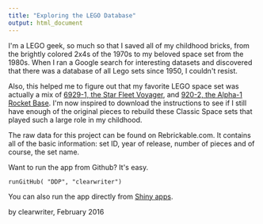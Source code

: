 ```yaml
---
title: "Exploring the LEGO Database"
output: html_document
---
```


I'm a LEGO geek, so much so that I saved all of my childhood bricks, from the brightly colored 2x4s of the 1970s to my beloved space set from the 1980s. When I ran a Google search for interesting datasets and discovered that there was a database of all Lego sets since 1950, I couldn't resist. 

Also, this helped me to figure out that my favorite LEGO space set was actually a mix of [6929-1, the Star Fleet Voyager](http://brickset.com/sets/6929-1), and [920-2, the Alpha-1 Rocket Base](http://lego.wikia.com/wiki/920_Launch_Pad). I'm now inspired to download the instructions to see if I still have enough of the original pieces to rebuild these Classic Space sets that played such a large role in my childhood.  

The raw data for this project can be found on Rebrickable.com. It contains all of the basic information: set ID, year of release, number of pieces and of course, the set name. 

Want to run the app from Github? It's easy. 
```
runGitHub( "DDP", "clearwriter") 
```

You can also run the app directly from [Shiny apps](https://clearwriter.shinyapps.io/CourseraDDP/).

by clearwriter, February 2016
